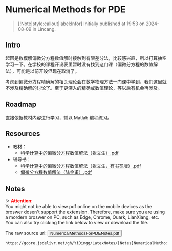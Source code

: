# Numerical Methods for PDE

> [!Note|style:callout|label:Infor]
Initially published at 19:53 on 2024-08-09 in Lincang.


## Intro

起因是数模解偏微分方程数值解时接触到有限差分法，比较感兴趣，所以打算抽空学习一下。在学校的课程开设表里暂时没有找到这门课（偏微分方程的数值解法），可能是以前开设但现在取消了。

考虑到偏微分方程精确解的相关理论会在数学物理方法一门课中学到，我们这里就不涉及精确解的讨论了。至于更深入的精确或数值理论，等以后有机会再涉及。

## Roadmap

直接依据教材内容进行学习，辅以 Matlab 编程练习。

## Resources 

- 教材：
  - [科学计算中的偏微分方程数值解法（张文生）.pdf](https://www.writebug.com/static/uploads/2024/8/4/ce21a47157bfcba5b44bf27dbfa9fb1c.pdf)
- 辅导书：
  - [科学计算中的偏微分方程数值解法（张文生，有书签版）.pdf](https://www.writebug.com/static/uploads/2024/8/15/fc41d33c5dd88be8f041549ba71efe4c.pdf)
  - [偏微分方程数值解法（陆金甫）.pdf](https://www.writebug.com/static/uploads/2024/8/4/f70d655ff4aed3522498fa632f42d7fe.pdf)

## Notes


!> **<span style='color:red'>Attention:</span>**<br>
You might not be able to view pdf online on the mobile devices as the broswer dosen't support the extension. Therefore, make sure you are using a mordern broswer on PC, such as Edge, Chrome, Quark, LianXiang, etc. You can also try clicking the link below to view or download
the file.

The raw source url: <button onclick="window.open('https://gcore.jsdelivr.net/gh/YiDingg/LatexNotes/[Notes]NumericalMethodsForPDE/NumericalMethodsForPDENotes.pdf')" type="button">NumericalMethodsForPDENotes.pdf</button>


```pdf
https://gcore.jsdelivr.net/gh/YiDingg/LatexNotes/[Notes]NumericalMethodsForPDE/NumericalMethodsForPDENotes.pdf
```